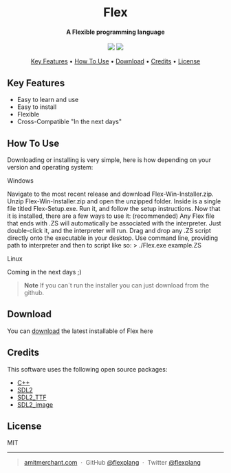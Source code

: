 
<h1 align="center">
  <br>
  <br>
  Flex
  <br>
</h1>

<h4 align="center">A Flexible programming language</h4>

<p align="center">
  </a>
  <img src="https://github.com/flexplang/Flex/raw/main/static.png"></a>
  <a href="https://gitter.im/flexprg/community?utm_source=share-link&utm_medium=link&utm_campaign=share-link"><img src="https://badges.gitter.im/amitmerchant1990/electron-markdownify.svg"></a>
  </a>
</p>

<p align="center">
  <a href="#key-features">Key Features</a> •
  <a href="#how-to-use">How To Use</a> •
  <a href="#download">Download</a> •
  <a href="#credits">Credits</a> •
  <a href="#license">License</a>
</p>

## Key Features

* Easy to learn and use
* Easy to install
* Flexible
* Cross-Compatible "In the next days"
## How To Use

Downloading or installing is very simple, here is how depending on your version and operating system:

Windows

Navigate to the most recent release and download Flex-Win-Installer.zip.
Unzip Flex-Win-Installer.zip and open the unzipped folder.
Inside is a single file titled Flex-Setup.exe. Run it, and follow the setup instructions.
Now that it is installed, there are a few ways to use it:
(recommended) Any Flex file that ends with .ZS will automatically be associated with the interpreter. Just double-click it, and the interpreter will run.
Drag and drop any .ZS script directly onto the executable in your desktop.
Use command line, providing path to interpreter and then to script like so: > ./Flex.exe example.ZS

Linux

Coming in the next days ;)

> **Note**
> If you can´t run the installer you can just download from the github.


## Download

You can [download](https://github.com/flexplang/Flex/releases/tag/Latest) the latest installable of Flex here

## Credits

This software uses the following open source packages:

- [C++](https://cplusplus.com/)
- [SDL2](https://nodejs.org/)
- [SDL2_TTF](https://github.com/chjj/marked)
- [SDL2_image](http://showdownjs.github.io/showdown/)

## License

MIT

---

> [amitmerchant.com](https://www.amitmerchant.com) &nbsp;&middot;&nbsp;
> GitHub [@flexplang](https://github.com/amitmerchant1990) &nbsp;&middot;&nbsp;
> Twitter [@flexplang](https://twitter.com/flex_plang)

